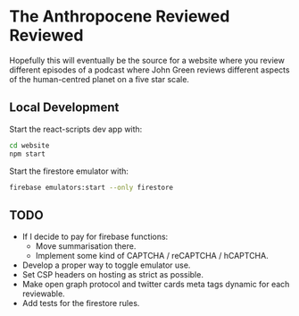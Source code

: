 # The Anthropocene Reviewed Reviewed

Hopefully this will eventually be the source for a website where you review
different episodes of a podcast where John Green reviews different aspects of
the human-centred planet on a five star scale.

## Local Development

Start the react-scripts dev app with:

```bash
cd website
npm start
```

Start the firestore emulator with:

```bash
firebase emulators:start --only firestore
```

## TODO

- If I decide to pay for firebase functions:
  - Move summarisation there.
  - Implement some kind of CAPTCHA / reCAPTCHA / hCAPTCHA.
- Develop a proper way to toggle emulator use.
- Set CSP headers on hosting as strict as possible.
- Make open graph protocol and twitter cards meta tags dynamic for each
  reviewable.
- Add tests for the firestore rules.
